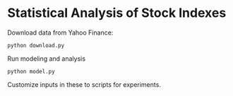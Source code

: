 # Statistical Analysis of Stock Indexes

Download data from Yahoo Finance: 

```
python download.py
```

Run modeling and analysis
```
python model.py
```

Customize inputs in these to scripts for experiments.
